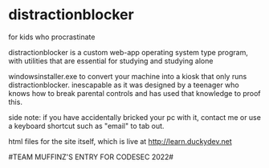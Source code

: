 # distractionblocker
for kids who procrastinate

distractionblocker is a custom web-app operating system type program, with utilities that are essential for studying and studying alone

windowsinstaller.exe to convert your machine into a kiosk that only runs distractionblocker. inescapable as it was designed by a teenager who knows how to break parental controls and has used that knowledge to proof this.

side note: if you have accidentally bricked your pc with it, contact me or use a keyboard shortcut such as "email" to tab out.


html files for the site itself, which is live at http://learn.duckydev.net


#TEAM MUFFINZ'S ENTRY FOR CODESEC 2022#
